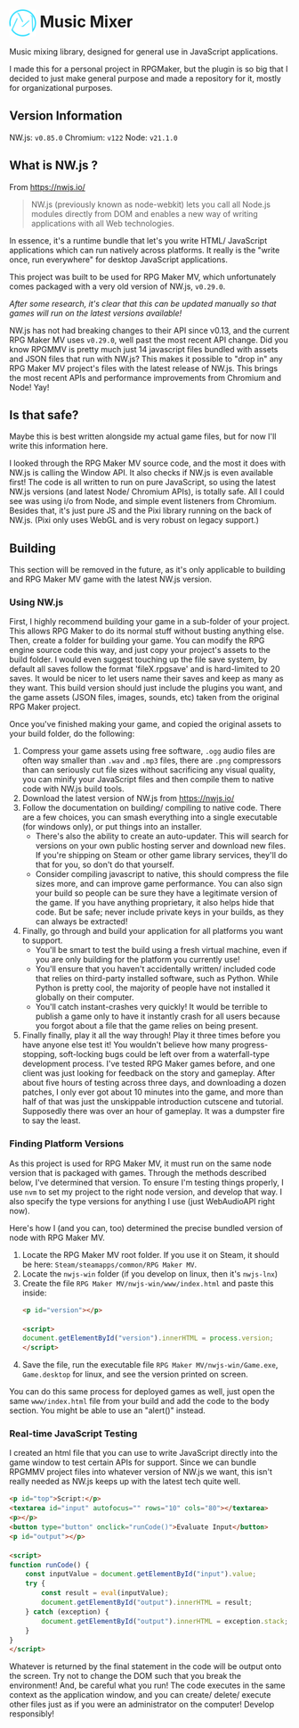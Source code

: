 # <img align="center" src="https://github.com/almic/MusicMixer/blob/main/docs/logo.svg?raw=true" width="48"> Music Mixer

Music mixing library, designed for general use in JavaScript applications.

I made this for a personal project in RPGMaker, but the plugin is so big that I decided to just make general purpose
and made a repository for it, mostly for organizational purposes.

## Version Information

NW.js: `v0.85.0`
Chromium: `v122`
Node: `v21.1.0`

## What is NW.js ?

From <https://nwjs.io/>
> NW.js (previously known as node-webkit) lets you call all Node.js modules directly from DOM and enables a new way of writing applications with all Web technologies.

In essence, it's a runtime bundle that let's you write HTML/ JavaScript applications which can run natively across platforms. It really is the "write once, run everywhere" for desktop JavaScript applications.

This project was built to be used for RPG Maker MV, which unfortunately comes packaged with a very old version of NW.js, `v0.29.0`.

*After some research, it's clear that this can be updated manually so that games will run on the latest versions available!*

NW.js has not had breaking changes to their API since v0.13, and the current RPG Maker MV uses `v0.29.0`, well past the most recent API change. Did you know RPGMMV is pretty much just 14 javascript files bundled with assets and JSON files that run with NW.js? This makes it possible to "drop in" any RPG Maker MV project's files with the latest release of NW.js. This brings the most recent APIs and performance improvements from Chromium and Node! Yay!

## Is that safe?

Maybe this is best written alongside my actual game files, but for now I'll write this information here.

I looked through the RPG Maker MV source code, and the most it does with NW.js is calling the Window API. It also checks if NW.js is even available first! The code is all written to run on pure JavaScript, so using the latest NW.js versions (and latest Node/ Chromium APIs), is totally safe. All I could see was using i/o from Node, and simple event listeners from Chromium. Besides that, it's just pure JS and the Pixi library running on the back of NW.js. (Pixi only uses WebGL and is very robust on legacy support.)

## Building

This section will be removed in the future, as it's only applicable to building and RPG Maker MV game with the latest NW.js version.

### Using NW.js

First, I highly recommend building your game in a sub-folder of your project. This allows RPG Maker to do its normal stuff without busting anything else. Then, create a folder for building your game. You can modify the RPG engine source code this way, and just copy your project's assets to the build folder. I would even suggest touching up the file save system, by default all saves follow the format 'fileX.rpgsave' and is hard-limited to 20 saves. It would be nicer to let users name their saves and keep as many as they want. This build version should just include the plugins you want, and the game assets (JSON files, images, sounds, etc) taken from the original RPG Maker project.

Once you've finished making your game, and copied the original assets to your build folder, do the following:

1. Compress your game assets using free software, `.ogg` audio files are often way smaller than `.wav` and `.mp3` files, there are `.png` compressors than can seriously cut file sizes without sacrificing any visual quality, you can minify your JavaScript files and then compile them to native code with NW.js build tools.
1. Download the latest version of NW.js from <https://nwjs.io/>
1. Follow the documentation on building/ compiling to native code. There are a few choices, you can smash everything into a single executable (for windows only), or put things into an installer.
    - There's also the ability to create an auto-updater. This will search for versions on your own public hosting server and download new files. If you're shipping on Steam or other game library services, they'll do that for you, so don't do that yourself.
    - Consider compiling javascript to native, this should compress the file sizes more, and can improve game performance. You can also sign your build so people can be sure they have a legitimate version of the game. If you have anything proprietary, it also helps hide that code. But be safe; never include private keys in your builds, as they can always be extracted!
1. Finally, go through and build your application for all platforms you want to support.
    - You'll be smart to test the build using a fresh virtual machine, even if you are only building for the platform you currently use!
    - You'll ensure that you haven't accidentally written/ included code that relies on third-party installed software, such as Python. While Python is pretty cool, the majority of people have not installed it globally on their computer.
    - You'll catch instant-crashes very quickly! It would be terrible to publish a game only to have it instantly crash for all users because you forgot about a file that the game relies on being present.
1. Finally finally, play it all the way through! Play it three times before you have anyone else test it! You wouldn't believe how many progress-stopping, soft-locking bugs could be left over from a waterfall-type development process. I've tested RPG Maker games before, and one client was just looking for feedback on the story and gameplay. After about five hours of testing across three days, and downloading a dozen patches, I only ever got about 10 minutes into the game, and more than half of that was just the unskippable introduction cutscene and tutorial. Supposedly there was over an hour of gameplay. It was a dumpster fire to say the least.

### Finding Platform Versions

As this project is used for RPG Maker MV, it must run on the same node version that is packaged with games. Through the methods described below, I've determined that version. To ensure I'm testing things properly, I use `nvm` to set my project to the right node version, and develop that way. I also specify the type versions for anything I use (just WebAudioAPI right now).

Here's how I (and you can, too) determined the precise bundled version of node with RPG Maker MV.

1. Locate the RPG Maker MV root folder. If you use it on Steam, it should be here: `Steam/steamapps/common/RPG Maker MV`.
2. Locate the `nwjs-win` folder (if you develop on linux, then it's `nwjs-lnx`)
3. Create the file `RPG Maker MV/nwjs-win/www/index.html` and paste this inside:
    ```html
    <p id="version"></p>

    <script>
    document.getElementById("version").innerHTML = process.version;
    </script>
    ```
4. Save the file, run the executable file `RPG Maker MV/nwjs-win/Game.exe`, `Game.desktop` for linux, and see the version printed on screen.

You can do this same process for deployed games as well, just open the same `www/index.html` file from your build and add the code to the body section. You might be able to use an "alert()" instead.

### Real-time JavaScript Testing

I created an html file that you can use to write JavaScript directly into the game window to test certain APIs for support. Since we can bundle RPGMMV project files into whatever version of NW.js we want, this isn't really needed as NW.js keeps up with the latest tech quite well.

```html
<p id="top">Script:</p>
<textarea id="input" autofocus="" rows="10" cols="80"></textarea>
<p></p>
<button type="button" onclick="runCode()">Evaluate Input</button>
<p id="output"></p>

<script>
function runCode() {
    const inputValue = document.getElementById("input").value;
    try {
        const result = eval(inputValue);
        document.getElementById("output").innerHTML = result;
    } catch (exception) {
        document.getElementById("output").innerHTML = exception.stack;
    }
}
</script>
```

Whatever is returned by the final statement in the code will be output onto the screen. Try not to change the DOM such that you break the environment! And, be careful what you run! The code executes in the same context as the application window, and you can create/ delete/ execute other files just as if you were an administrator on the computer! Develop responsibly!
